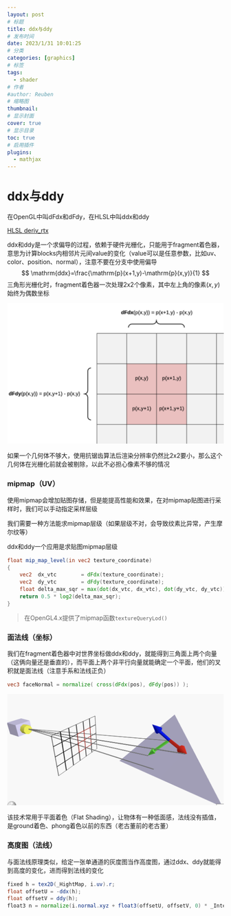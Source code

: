 ```yaml
---
layout: post
# 标题
title: ddx与ddy  
# 发布时间
date: 2023/1/31 10:01:25  
# 分类
categories: [graphics] 
# 标签
tags:
  - shader
# 作者
#author: Reuben
# 缩略图
thumbnail: 
# 显示封面
cover: true
# 显示目录
toc: true
# 启用插件
plugins:
  - mathjax
---
```


# ddx与ddy

在OpenGL中叫dFdx和dFdy，在HLSL中叫ddx和ddy

[HLSL deriv_rtx](https://learn.microsoft.com/en-us/windows/win32/direct3dhlsl/deriv-rtx--sm4---asm-)

ddx和ddy是一个求偏导的过程，依赖于硬件光栅化，只能用于fragment着色器，意思为计算blocks内相邻片元间value的变化（value可以是任意参数，比如uv、color、position、normal），注意不要在分支中使用偏导
$$
\mathrm{ddx}=\frac{\mathrm{p}(x+1,y)-\mathrm{p}(x,y)}{1}
$$
三角形光栅化时，fragment着色器一次处理2x2个像素，其中左上角的像素$(x,y)$始终为偶数坐标

![ddx](/images/ddx.png)

如果一个几何体不够大，使用抗锯齿算法后渲染分辨率仍然比2x2要小，那么这个几何体在光栅化前就会被剔除，以此不必担心像素不够的情况

### mipmap（UV）

使用mipmap会增加贴图存储，但是能提高性能和效果，在对mipmap贴图进行采样时，我们可以手动指定采样层级

我们需要一种方法能求mipmap层级（如果层级不对，会导致纹素比异常，产生摩尔纹等）

ddx和ddy一个应用是求贴图mipmap层级

```glsl
float mip_map_level(in vec2 texture_coordinate)
{
    vec2  dx_vtc        = dFdx(texture_coordinate);
    vec2  dy_vtc        = dFdy(texture_coordinate);
    float delta_max_sqr = max(dot(dx_vtc, dx_vtc), dot(dy_vtc, dy_vtc));
    return 0.5 * log2(delta_max_sqr);
}
```

> 在OpenGL4.x提供了mipmap函数`textureQueryLod()`

### 面法线（坐标）

我们在fragment着色器中对世界坐标做ddx和ddy，就能得到三角面上两个向量（这俩向量还是垂直的），而平面上两个非平行向量就能确定一个平面，他们的叉积就是面法线（注意手系和法线正负）

```glsl
vec3 faceNormal = normalize( cross(dFdx(pos), dFdy(pos)) );
```

![面法线](/images/面法线.png)

该技术常用于平面着色（Flat Shading），让物体有一种低面感，法线没有插值，是ground着色、phong着色以前的东西（老古董前的老古董）

### 高度图（法线）

与面法线原理类似，给定一张单通道的灰度图当作高度图，通过ddx、ddy就能得到高度的变化，进而得到法线的变化

```glsl
fixed h = tex2D(_HightMap, i.uv).r;
float offsetU = -ddx(h); 
float offsetV = ddy(h);
float3 n = normalize(i.normal.xyz + float3(offsetU, offsetV, 0) * _Intensity);
```

